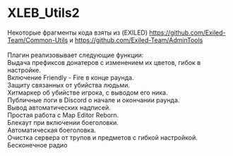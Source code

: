 # XLEB_Utils2
Некоторые фрагменты кода взяты из (EXILED) https://github.com/Exiled-Team/Common-Utils и https://github.com/Exiled-Team/AdminTools
<br/><br/>Плагин реализовывает следующие функции:
<br/>Выдача префиксов донатеров с изменением их цветов, гибок в настройке.
<br/>Включение Friendly - Fire в конце раунда.
<br/>Защиту связанных от убийства людьми.
<br/>Хитмаркер об убийстве игрока, с выводом его ника.
<br/>Публичные логи в Discord о начале и окончании раунда.
<br/>Вывод автоматических надписей.
<br/>Простая работа с Map Editor Reborn.
<br/>Блекаут при включении боеголовки.
<br/>Автоматическая боеголовка.
<br/>Очистка сервера от трупов и предметов с гибкой настройкой.
<br/>Бесконечное радио
